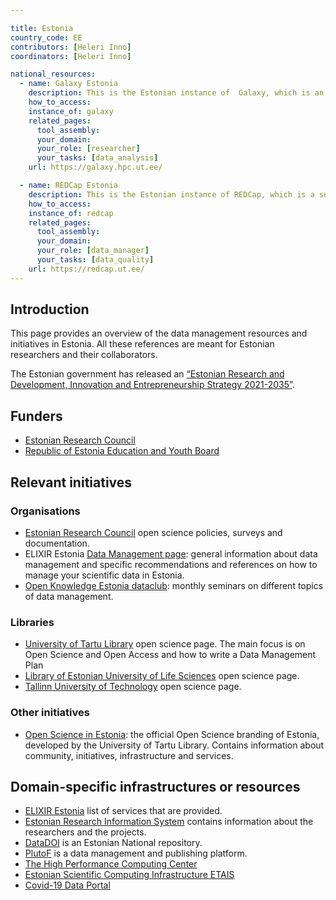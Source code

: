 ```yaml
---

title: Estonia
country_code: EE
contributors: [Heleri Inno]
coordinators: [Heleri Inno]

national_resources:
  - name: Galaxy Estonia
    description: This is the Estonian instance of  Galaxy, which is an open source, web-based platform for data intensive biomedical research.
    how_to_access:
    instance_of: galaxy
    related_pages:
      tool_assembly:
      your_domain:
      your_role: [researcher]
      your_tasks: [data_analysis]
    url: https://galaxy.hpc.ut.ee/

  - name: REDCap Estonia
    description: This is the Estonian instance of REDCap, which is a secure web platform for building and managing online databases and surveys.
    how_to_access:
    instance_of: redcap
    related_pages:
      tool_assembly:
      your_domain:
      your_role: [data_manager]
      your_tasks: [data_quality]
    url: https://redcap.ut.ee/
---
```


## Introduction

This page provides an overview of the data management resources and initiatives in Estonia. All these references are meant for Estonian researchers and their collaborators.

The Estonian government has released an [“Estonian Research and Development, Innovation and Entrepreneurship Strategy 2021-2035”](https://www.hm.ee/sites/default/files/taie_arengukava_kinnitatud_15.07.2021_211109a_en_final.pdf).

## Funders

* [Estonian Research Council](https://www.etag.ee/en/)
* [Republic of Estonia Education and Youth Board](https://harno.ee/en)

## Relevant initiatives
<!--- Ethical and legal regulations in the country, committees, etc.; we mostly don't have these, we will add different organisations dealing with data management in Estonia --->

### Organisations
* [Estonian Research Council](https://etag.ee/en/activities/open-science/) open science policies, surveys and documentation.
* ELIXIR Estonia [Data Management page](https://elixir.ut.ee/datamanagement): general information about data management and specific recommendations and references on how to manage your scientific data in Estonia.
* [Open Knowledge Estonia dataclub](https://okee.ee/andmeklubi/): monthly seminars on different topics of data management.

### Libraries
* [University of Tartu Library](https://utlib.ut.ee/en/open-science) open science page. The main focus is on Open Science and Open Access and how to write a Data Management Plan
* [Library of Estonian University of Life Sciences](https://library.emu.ee/en/research/open-science/) open science page.
* [Tallinn University of Technology](https://taltech.ee/en/library/open-science) open science page.

### Other initiatives
* [Open Science in Estonia](https://www.avatudteadus.ee/en/home/): the official Open Science branding of Estonia, developed by the University of Tartu Library. Contains information about community, initiatives, infrastructure and services.

## Domain-specific infrastructures or resources

* [ELIXIR Estonia](https://elixir.ut.ee/services) list of services that are provided.
* [Estonian Research Information System](https://www.etis.ee/Portal/News/Index/?IsLandingPage=true&lang=ENG#) contains information about the researchers and the projects.
* [DataDOI](https://datadoi.ee/) is an Estonian National repository.
* [PlutoF](https://plutof.ut.ee/) is a data management and publishing platform.
* [The High Performance Computing Center](https://hpc.ut.ee/)
* [Estonian Scientific Computing Infrastructure ETAIS](https://etais.ee/)
* [Covid-19 Data Portal](https://covid19dataportal.ee/en/about/)
